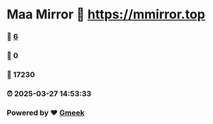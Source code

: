 # Maa Mirror :link: https://mmirror.top 
### :page_facing_up: [6](https://mmirror.top/tag.html) 
### :speech_balloon: 0 
### :hibiscus: 17230 
### :alarm_clock: 2025-03-27 14:53:33 
### Powered by :heart: [Gmeek](https://github.com/Meekdai/Gmeek)
